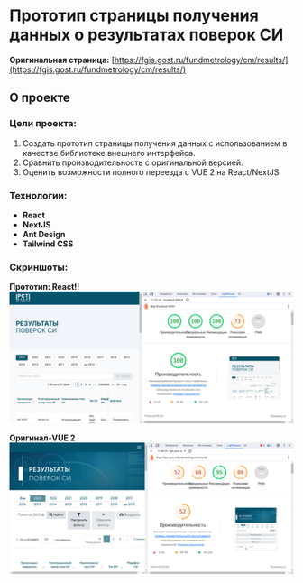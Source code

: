 # Прототип страницы получения данных о результатах поверок СИ

**Оригинальная страница:** [https://fgis.gost.ru/fundmetrology/cm/results/](https://fgis.gost.ru/fundmetrology/cm/results/)
## О проекте
### Цели проекта:
 1. Создать прототип страницы получения данных с использованием в
        качестве библиотеке внешнего интерфейса.        
 2. Сравнить производительность с оригинальной версией.
 3. Оценить возможности полного переезда с VUE 2 на React/NextJS

### Технологии:

 - **React**
 - **NextJS**
 - **Ant Design**
 - **Tailwind CSS**
 
 ### Скриншоты:
 **Прототип: React!!**
![React](https://github.com/Yusipower/rst-ssr/raw/main/public/react.png)

 **Оригинал-VUE 2**![Vue-2](https://github.com/Yusipower/rst-ssr/raw/main/public//vue-2.png)
